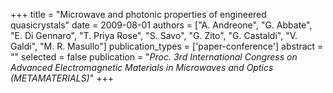 +++
title = "Microwave and photonic properties of engineered quasicrystals"
date = 2009-08-01
authors = ["A. Andreone", "G. Abbate", "E. Di Gennaro", "T. Priya Rose", "S. Savo", "G. Zito", "G. Castaldi", "V. Galdi", "M. R. Masullo"]
publication_types = ['paper-conference']
abstract = ""
selected = false
publication = "*Proc. 3rd International Congress on Advanced Electromagnetic Materials in Microwaves and Optics (METAMATERIALS)*"
+++

